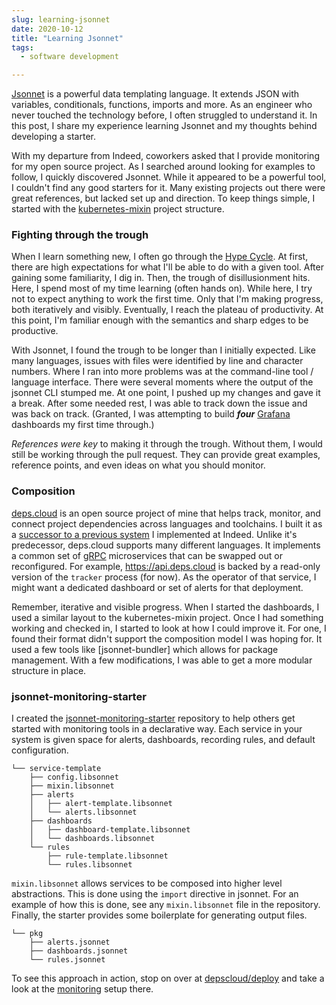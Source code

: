 ```yaml
---
slug: learning-jsonnet
date: 2020-10-12
title: "Learning Jsonnet"
tags:
  - software development

---
```


[Jsonnet] is a powerful data templating language.
It extends JSON with variables, conditionals, functions, imports and more.
As an engineer who never touched the technology before, I often struggled to understand it.
In this post, I share my experience learning Jsonnet and my thoughts behind developing a starter.

[Jsonnet]: https://jsonnet.org/

<!--more-->

With my departure from Indeed, coworkers asked that I provide monitoring for my open source project.
As I searched around looking for examples to follow, I quickly discovered Jsonnet.
While it appeared to be a powerful tool, I couldn't find any good starters for it.
Many existing projects out there were great references, but lacked set up and direction.
To keep things simple, I started with the [kubernetes-mixin] project structure.

[kubernetes-mixin]: https://github.com/kubernetes-monitoring/kubernetes-mixin

### Fighting through the trough

When I learn something new, I often go through the [Hype Cycle].
At first, there are high expectations for what I'll be able to do with a given tool.
After gaining some familiarity, I dig in.
Then, the trough of disillusionment hits.
Here, I spend most of my time learning (often hands on).
While here, I try not to expect anything to work the first time.
Only that I'm making progress, both iteratively and visibly.
Eventually, I reach the plateau of productivity.
At this point,  I'm familiar enough with the semantics and sharp edges to be productive.

With Jsonnet, I found the trough to be longer than I initially expected.
Like many languages, issues with files were identified by line and character numbers.
Where I ran into more problems was at the command-line tool / language interface.
There were several moments where the output of the jsonnet CLI stumped me.
At one point, I pushed up my changes and gave it a break.
After some needed rest, I was able to track down the issue and was back on track.
(Granted, I was attempting to build **_four_** [Grafana] dashboards my first time through.)

_References were key_ to making it through the trough.
Without them, I would still be working through the pull request.
They can provide great examples, reference points, and even ideas on what you should monitor.

[Hype Cycle]: https://en.wikipedia.org/wiki/Hype_cycle
[Grafana]: https://grafana.com

### Composition

[deps.cloud] is an open source project of mine that helps track, monitor, and connect project dependencies across languages and toolchains.
I built it as a [successor to a previous system] I implemented at Indeed.
Unlike it's predecessor, deps.cloud supports many different languages.
It implements a common set of [gRPC] microservices that can be swapped out or reconfigured.
For example, https://api.deps.cloud is backed by a read-only version of the `tracker` process (for now).
As the operator of that service, I might want a dedicated dashboard or set of alerts for that deployment.

Remember, iterative and visible progress.
When I started the dashboards, I used a similar layout to the kubernetes-mixin project.
Once I had something working and checked in, I started to look at how I could improve it.
For one, I found their format didn't support the composition model I was hoping for.
It used a few tools like [jsonnet-bundler] which allows for package management.
With a few modifications, I was able to get a more modular structure in place.

[deps.cloud]: https://deps.cloud/
[successor to a previous system]: https://mjpitz.com/blog/2020/01/24/building-depscloud/
[gRPC]: https://grpc.io

### jsonnet-monitoring-starter

I created the [jsonnet-monitoring-starter] repository to help others get started with monitoring tools in a declarative way.
Each service in your system is given space for alerts, dashboards, recording rules, and default configuration.

```
└── service-template
    ├── config.libsonnet
    ├── mixin.libsonnet
    ├── alerts
    │   ├── alert-template.libsonnet
    │   └── alerts.libsonnet
    ├── dashboards
    │   ├── dashboard-template.libsonnet
    │   └── dashboards.libsonnet
    └── rules
        ├── rule-template.libsonnet
        └── rules.libsonnet
```

`mixin.libsonnet` allows services to be composed into higher level abstractions.
This is done using the `import` directive in jsonnet.
For an example of how this is done, see any `mixin.libsonnet` file in the repository.
Finally, the starter provides some boilerplate for generating output files.

```
└── pkg
    ├── alerts.jsonnet
    ├── dashboards.jsonnet
    └── rules.jsonnet
```

To see this approach in action, stop on over at [depscloud/deploy] and take a look at the [monitoring] setup there.

[jsonnet-monitoring-starter]: https://github.com/mjpitz/jsonnet-monitoring-starter
[depscloud/deploy]: https://github.com/depscloud/deploy
[monitoring]: https://github.com/depscloud/deploy/tree/main/monitoring

